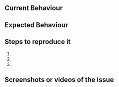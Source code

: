 ## Current Behaviour
<!-- What is the current situation and how is it a problem or how is it not good enough -->

## Expected Behaviour
<!-- State here what the feature should enable and how will it improve the project -->

## Steps to reproduce it
<!-- How can the issue be reproduced? -->
1. 
2. 
3. 

## Screenshots or videos of the issue
<!-- If possible, attach a screenshot/video of the issue to show the problem(s) -->
